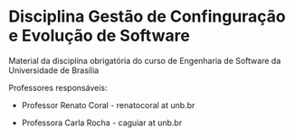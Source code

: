 # Disciplina Gestão de Confinguração e Evolução de Software

Material da disciplina obrigatória do curso de Engenharia de Software da Universidade de Brasília

Professores responsáveis:

- Professor Renato Coral - renatocoral at unb.br

- Professora Carla Rocha - caguiar at unb.br 
